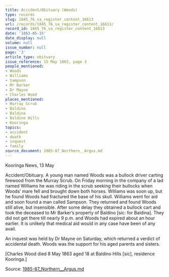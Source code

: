 ```yaml
---
title: Accident/Obituary (Woods)
type: records
slug: 1845_76_sa_register_content_16613
url: /records/1845_76_sa_register_content_16613/
record_id: 1845_76_sa_register_content_16613
date: '1863-05-15'
date_display: null
volume: null
issue_number: null
page: '3'
article_type: obituary
issue_reference: 15 May 1863, page 3
people_mentioned:
- Woods
- Williams
- Sampson
- Mr Barker
- Dr Mayne
- Charles Wood
places_mentioned:
- Murray Scrub
- Baldino
- Baldina
- Baldino Hills
- Kooringa
topics:
- accident
- death
- inquest
- family
source_document: 1985-87_Northern__Argus.md
---
```


Kooringa News, 13 May

Accident/Obituary.  A young man named Woods was a bullock driver carting firewood from the Murray Scrub.  On Friday morning in the company of a lad named Williams he was riding in the scrub seeking their bullocks when Woods’ mare fell and brought down both horses.  Williams was soon up, but he found Woods had fractured the base of his skull.  Williams went for aid and soon found a man called Sampson.  They returned and found Woods still alive, but insensible.  After some delay they obtained a bullock cart and took the deceased to Mr Barker’s property of Baldino [sic: for Baldina].  They did not get there till nearly 9 p.m. and Woods had expired about an hour earlier.  It is unlikely that medical aid would in any case have been of any avail.

An inquest was held by Dr Mayne on Saturday, which returned a verdict of accidental death.  Woods was the support for his aged parents and sisters.

[Charles Wood died 8 May 1863 aged 18 at Baldino Hills [sic], residence Kooringa.]

Source: [1985-87_Northern__Argus.md](/downloads/markdown/1985-87_Northern__Argus.md)
